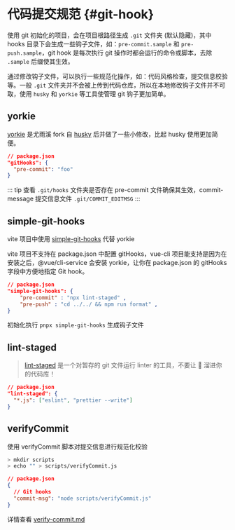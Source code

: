 # 代码提交规范 {#git-hook}

使用 git 初始化的项目，会在项目根路径生成 `.git` 文件夹 (默认隐藏)，其中 hooks 目录下会生成一些钩子文件，如：`pre-commit.sample` 和 `pre-push.sample`，git hook 是每次执行 git 操作时都会运行的命令或脚本，去除 `.sample` 后缀使其生效。

通过修改钩子文件，可以执行一些规范化操作，如：代码风格检查，提交信息校验等。一般 `.git` 文件夹并不会被上传到代码仓库，所以在本地修改钩子文件并不可取，使用 `husky` 和 `yorkie` 等工具使管理 git 钩子更加简单。

## yorkie

[yorkie](https://github.com/yyx990803/yorkie) 是尤雨溪 fork 自 [husky](https://github.com/typicode/husky) 后并做了一些小修改，比起 husky 使用更加简便。

```json
// package.json
"gitHooks": {
  "pre-commit": "foo"
}

```

::: tip
查看 `.git/hooks` 文件夹是否存在 pre-commit 文件确保其生效，commit-message 提交信息文件 `.git/COMMIT_EDITMSG`
:::

## simple-git-hooks

vite 项目中使用 [simple-git-hooks](https://github.com/toplenboren/simple-git-hooks) 代替 yorkie

vite 项目不支持在 package.json 中配置 gitHooks，vue-cli 项目能支持是因为在安装之后，@vue/cli-service 会安装 yorkie，让你在 package.json 的 gitHooks 字段中方便地指定 Git hook。

```json
// package.json
"simple-git-hooks": {
    "pre-commit" : "npx lint-staged" ,
    "pre-push" : "cd ../../ && npm run format" ,
}
```

初始化执行 `pnpx simple-git-hooks` 生成钩子文件

## lint-staged

> [lint-staged](https://github.com/okonet/lint-staged) 是一个对暂存的 git 文件运行 linter 的工具，不要让 💩 溜进你的代码库！

```json
// package.json
"lint-staged": {
  "*.js": ["eslint", "prettier --write"]
}
```

## verifyCommit

使用 verifyCommit 脚本对提交信息进行规范化校验

```sh
> mkdir scripts
> echo "" > scripts/verifyCommit.js
```

```json
// package.json
{
  // Git hooks
  "commit-msg": "node scripts/verifyCommit.js"
}
```

详情查看 [verify-commit.md](./verify-commit.md)

<!-- prompts 终端提交信息验证
picocolors 终端字符颜色 代替 chalk（5 以上版本需要 import 导入，使用需指定版本到 4.x）
semver 版本范围查看器
execa 在 JS 中执行命令行指令 -->
